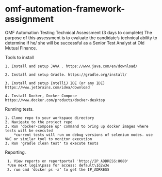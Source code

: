 # omf-automation-framework-assignment
OMF Automation Testing Technical Assessment (3 days to complete)  The purpose of this assessment is to evaluate the candidate’s technical ability to determine if he/ she will be successful as a Senior Test Analyst at Old Mutual Finance.

Tools to install

    1. Install and setup JAVA . https://www.java.com/en/download/

    2. Install and setup Gradle. https://gradle.org/install/

    3. Install and setup IntelliJ IDE (or any IDE) https://www.jetbrains.com/idea/download
    
    4. Install Docker, Docker Compose https://www.docker.com/products/docker-desktop

Running tests.
    
    1. Clone repo to your workspace directory
    2. Navigate to the project repo
    3. Run 'docker-compose up' command to bring up docker images where tests will be executed
        *current tests will run on debug versions of selenium nodes. use VNC or similar tool to monitor execution
    3. Run 'gradle clean test' to execute tests
    
Reporting.  
   
     1. View reports on reportportal 'http://IP_ADDRESS:8080'
     *Use next login\pass for access: default\1q2w3e
     2. run cmd 'docker ps -a' to get the IP_ADRRESS
     
     


      